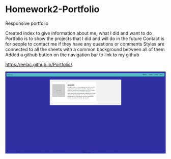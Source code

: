 # Homework2-Portfolio

Responsive portfolio

Created index to give information about me, what I did and want to do
Portfolio is to show the projects that I did and will do in the future
Contact is for people to contact me if they have any questions or comments
Styles are connected to all the sheets with a common background between all of them
Added a github button on the navigation bar to link to my github

https://eelac.github.io/Portfolio/

![Screenshot](Images/Portfolio.png)